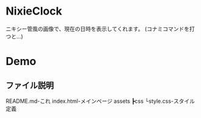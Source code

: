 # NixieClock
ニキシー管風の画像で、現在の日時を表示してくれます。  (コナミコマンドを打つと…)

# Demo


## ファイル説明
README.md-これ
index.html-メインページ
assets
┣css
 └style.css-スタイル定義